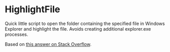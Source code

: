 # HighlightFile
Quick little script to open the folder containing the specified file in Windows Explorer and highlight the file. Avoids creating additional explorer.exe processes.

Based on [this answer on Stack Overflow](https://stackoverflow.com/a/54524363/240398).
